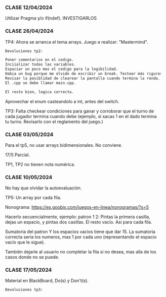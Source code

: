 ### CLASE 12/04/2024

Utilizar Pragma y/o if(ndef).   INVESTIGARLOS

### CLASE 26/04/2024

TP4: Ahora se arranca el tema arrays. Juego a realizar: "Mastermind".

```bash
Devoluciones tp2:

Poner comentarios en el codigo.
Inciializar todas las variables.
Espaciar un poco mas el codigo para la legibilidad.
Habia un bug porque me olvide de escribir un break. Testear más rigurosamente.
Revisar la posiblidad de clearear la pantalla cuando termina la ronda.
El .cpp se debe llamar main.cpp.

El resto bien, logica correcta.
```

Aprovechar el enum casteandolo a int, antes del switch.

TP3: Falta checkear condiciones para ganar y corroborar que el turno de cada jugador termina cuando debe (ejemplo, si sacas 1 en el dado termina tu turno. Revisarlo con el reglamento del juego.)

### CLASE 03/05/2024

Para el tp5, no usar arrays bidimensionales. No conviene.

17/5 Parcial.

TP1, TP2 no tienen nota numérica.

### CLASE 10/05/2024

No hay que olvidar la autoevaluación.

TP5: Un array por cada fila.

Nonograma: https://es.goobix.com/juegos-en-linea/nonogramas/?s=5

Hacerlo secuencialmente, ejemplo: patron 1 2: Pintas la primera casilla, dejas un espacio, y pintas dos casillas. El resto vacío. Asi para cada fila.

Sumatoria del patron Y los espacios vacios tiene que dar 15. La sumatoria correcta seria los numeros, mas 1 por cada uno (representando el espacio vacío que le sigue).

También dejarle al usuario no completar la fila si no desea, mas alla de los casos donde no se puede.

### CLASE 17/05/2024

Material en BlackBoard, Do(s) y Don't(s).

```bash
Devoluciones tp3:

```
